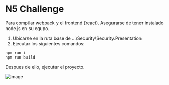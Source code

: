 # N5 Challenge

Para compilar webpack y el frontend (react). Asegurarse de tener instalado node.js en su equpo.

1. Ubicarse en la ruta base de ...\Security\Security.Presentation
2. Ejecutar los siguientes comandos:

```
npm run i
npm run build
```

Despues de ello, ejecutar el proyecto.

![image](https://user-images.githubusercontent.com/7690207/169671303-3a26966e-1d61-44ed-850f-2ac8d6f16cf8.png)
